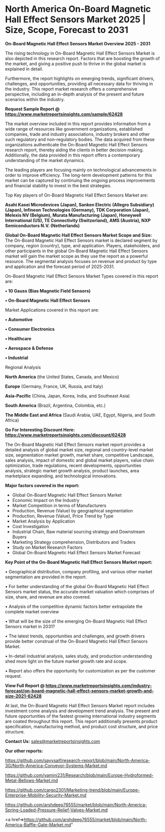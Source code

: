 # North America On-Board Magnetic Hall Effect Sensors Market 2025 | Size, Scope, Forecast to 2031

<Strong> On-Board Magnetic Hall Effect Sensors Market Overview 2025 - 2031</strong>

The rising technology in On-Board Magnetic Hall Effect Sensors Market is also depicted in this research report. Factors that are boosting the growth of the market, and giving a positive push to thrive in the global market is explained in detail.

Furthermore, the report highlights on emerging trends, significant drivers, challenges, and opportunities, providing all necessary data for thriving in the industry. This report market research offers a comprehensive perspective, including an in-depth analysis of the present and future scenarios within the industry.

<strong>Request Sample Report @ <a href=https://www.marketreportsinsights.com/sample/62428>https://www.marketreportsinsights.com/sample/62428</a></strong>

The market overview included in this report provides information from a wide range of resources like government organizations, established companies, trade and industry associations, industry brokers and other such regulatory and non-regulatory bodies. The data acquired from these organizations authenticate the On-Board Magnetic Hall Effect Sensors research report, thereby aiding the clients in better decision making. Additionally, the data provided in this report offers a contemporary understanding of the market dynamics.

The leading players are focusing mainly on technological advancements in order to improve efficiency. The long-term development patterns for this market can be captured by continuing the ongoing process improvements and financial stability to invest in the best strategies.

Top Key players of On-Board Magnetic Hall Effect Sensors Market are:

<strong>Asahi Kasei Microdevices (Japan), Sanken Electric (Allegro Subsidiary) (Japan), Infineon Technologies (Germany), TDK Corporation (Japan), Melexis NV (Belgium), Murata Manufacturing (Japan), Honeywell International (US), TE Connectivity (Switzerland), AMS (Austria), NXP Semiconductors N.V. (Netherlands)</strong>

<strong><b>Global On-Board Magnetic Hall Effect Sensors Market Scope and Size:</b></strong>
The On-Board Magnetic Hall Effect Sensors market is declared segment by company, region (country), type, and application. Players, stakeholders, and other participants in the global On-Board Magnetic Hall Effect Sensors market will gain the market scope as they use the report as a powerful resource. The segmental analysis focuses on revenue and product by type and application and the forecast period of 2025-2031.

On-Board Magnetic Hall Effect Sensors Market Types covered in this report are:

<strong>• 10 Gauss (Bias Magnetic Field Sensors)

• On-Board Magnetic Hall Effect Sensors</strong>

Market Applications covered in this report are:

<strong>• Automotive

• Consumer Electronics

• Healthcare

• Aerospace & Defense

• Industrial</strong> 

Regional Analysis

<strong>North America</strong> (the United States, Canada, and Mexico)

<strong>Europe</strong> (Germany, France, UK, Russia, and Italy)

<strong>Asia-Pacific</strong> (China, Japan, Korea, India, and Southeast Asia)

<strong>South America</strong> (Brazil, Argentina, Colombia, etc.)

<strong>The Middle East and Africa</strong> (Saudi Arabia, UAE, Egypt, Nigeria, and South Africa)

<strong>Go For Interesting Discount Here: <a href=https://www.marketreportsinsights.com/discount/62428>https://www.marketreportsinsights.com/discount/62428</a></strong>

The On-Board Magnetic Hall Effect Sensors market report provides a detailed analysis of global market size, regional and country-level market size, segmentation market growth, market share, competitive Landscape, sales analysis, impact of domestic and global market players, value chain optimization, trade regulations, recent developments, opportunities analysis, strategic market growth analysis, product launches, area marketplace expanding, and technological innovations.

<strong><b>Major factors covered in the report:</b></strong>
<ul>
  <li>Global On-Board Magnetic Hall Effect Sensors Market </li>
  <li>Economic Impact on the Industry</li>
  <li>Market Competition in terms of Manufacturers</li>
  <li>Production, Revenue (Value) by geographical segmentation</li>
  <li>Production, Revenue (Value), Price Trend by Type</li>
  <li>Market Analysis by Application</li>
  <li>Cost Investigation</li>
  <li>Industrial Chain, Raw material sourcing strategy and Downstream Buyers</li>
  <li>Marketing Strategy comprehension, Distributors and Traders</li>
  <li>Study on Market Research Factors</li>
  <li>Global On-Board Magnetic Hall Effect Sensors Market Forecast</li>
</ul>

<strong><b>Key Point of the On-Board Magnetic Hall Effect Sensors Market report:</b></strong>

• Geographical distribution, company profiling, and various other market segmentation are provided in the report.

• For better understanding of the global On-Board Magnetic Hall Effect Sensors market status, the accurate market valuation which comprises of size, share, and revenue are also covered.

• Analysis of the competitive dynamic factors better extrapolate the complete market overview

• What will be the size of the emerging On-Board Magnetic Hall Effect Sensors market in 2031?

• The latest trends, opportunities and challenges, and growth drivers provide better construal of the On-Board Magnetic Hall Effect Sensors Market.

• In-detail industrial analysis, sales study, and production understanding shed more light on the future market growth rate and scope.

• Report also offers the opportunity for customization as per the customer request.

<strong><b>View Full Report @ <a href=https://www.marketreportsinsights.com/industry-forecast/on-board-magnetic-hall-effect-sensors-market-growth-and-size-2021-62428>https://www.marketreportsinsights.com/industry-forecast/on-board-magnetic-hall-effect-sensors-market-growth-and-size-2021-62428</a></b></strong>


At last, the On-Board Magnetic Hall Effect Sensors Market report includes investment come analysis and development trend analysis. The present and future opportunities of the fastest growing international industry segments are coated throughout this report. This report additionally presents product specification, manufacturing method, and product cost structure, and price structure.

<strong>Contact Us:</strong>
sales@marketreportsinsights.com

<strong>Our other reports:</strong>

<a href=https://github.com/sayysaif/research-report/blob/main/North-America-3G/North-America-Conveyor-Systems-Market.md>https://github.com/sayysaif/research-report/blob/main/North-America-3G/North-America-Conveyor-Systems-Market.md</a>

<a href=https://github.com/yamini231/Research/blob/main/Europe-Hydroformed-Metal-Bellows-Market.md>https://github.com/yamini231/Research/blob/main/Europe-Hydroformed-Metal-Bellows-Market.md</a>

<a href=https://github.com/cargo2301/Marketing-trend/blob/main/Europe-Enterprise-Mobility-Security-Market.md>https://github.com/cargo2301/Marketing-trend/blob/main/Europe-Enterprise-Mobility-Security-Market.md</a>

<a href=https://github.com/arshdeep76555/market/blob/main/North-America-Spring-Loaded-Pressure-Relief-Valves-Market.md>https://github.com/arshdeep76555/market/blob/main/North-America-Spring-Loaded-Pressure-Relief-Valves-Market.md</a>

<a href=>https://github.com/arshdeep76555/market/blob/main/North-America-Baffle-Gate-Market.md</a>"
